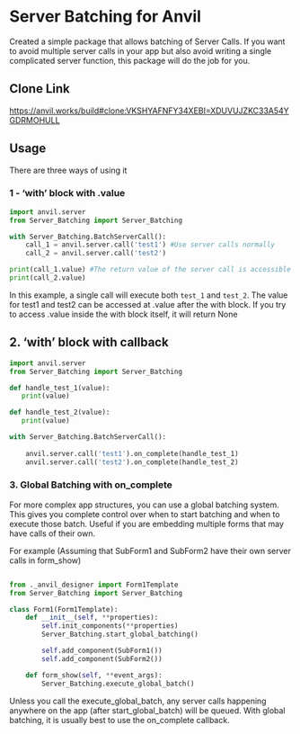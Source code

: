 # Server Batching for Anvil

Created a simple package that allows batching of Server Calls. If you want to avoid multiple server calls in your app but also avoid writing a single complicated server function, this package will do the job for you.

## Clone Link

https://anvil.works/build#clone:VKSHYAFNFY34XEBI=XDUVUJZKC33A54YGDRMOHULL

## Usage
There are three ways of using it

### 1 - ‘with’ block with .value

```python
import anvil.server
from Server_Batching import Server_Batching

with Server_Batching.BatchServerCall(): 
    call_1 = anvil.server.call('test1') #Use server calls normally
    call_2 = anvil.server.call('test2') 

print(call_1.value) #The return value of the server call is accessible from .value
print(call_2.value)
```
In this example, a single call will execute both `test_1` and `test_2`. The value for test1 and test2 can be accessed at .value after the with block. If you try to access .value inside the with block itself, it will return None

## 2. ‘with’ block with callback

```python
import anvil.server
from Server_Batching import Server_Batching

def handle_test_1(value):
   print(value)

def handle_test_2(value):
   print(value)

with Server_Batching.BatchServerCall():  
    
    anvil.server.call('test1').on_complete(handle_test_1)
    anvil.server.call('test2').on_complete(handle_test_2)
```

### 3. Global Batching with on_complete

For more complex app structures, you can use a global batching system. This gives you complete control over when to start batching and when to execute those batch. Useful if you are embedding multiple forms that may have calls of their own.

For example (Assuming that SubForm1 and SubForm2 have their own server calls in form_show)

```python

from ._anvil_designer import Form1Template
from Server_Batching import Server_Batching

class Form1(Form1Template):
    def __init__(self, **properties):
        self.init_components(**properties)
        Server_Batching.start_global_batching()

        self.add_component(SubForm1())
        self.add_component(SubForm2())

    def form_show(self, **event_args):
        Server_Batching.execute_global_batch()
```
Unless you call the execute_global_batch, any server calls happening anywhere on the app (after start_global_batch) will be queued. With global batching, it is usually best to use the on_complete callback.
